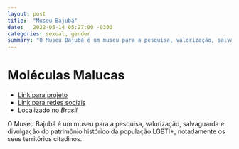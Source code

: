 ```yaml
---
layout: post
title:  "Museu Bajubá"
date:   2022-05-14 05:27:00 -0300
categories: sexual, gender
summary: "O Museu Bajubá é um museu para a pesquisa, valorização, salvaguarda e divulgação do patrimônio histórico da população LGBTI+"
---
```


# Moléculas Malucas

* [Link para projeto](https://museubajuba.org/apoie/)
* [Link para redes sociais](https://www.instagram.com/museubajuba/)
* Localizado no *Brasil*

O Museu Bajubá é um museu para a pesquisa, valorização, salvaguarda e divulgação do patrimônio histórico da população LGBTI+, notadamente os seus territórios citadinos.
